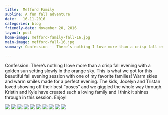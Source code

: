```yaml
---
title:  Mefford Family
subline: A fun fall adventure
date:   16-11-2016
categories: blog
friendly-date: November 20, 2016
layout: post
home-image: mefford-family-fall-16.jpg
main-image: mefford-fall-16.jpg
summary: Confession -  There’s nothing I love more than a crisp fall evening with a golden sun setting slowly in the orange sky. This is what we got for this beautiful fall evening session with one of my favorite families! Warm skies and warm smiles made for a perfect evening. The kids, Jocelyn and Tristan loved showing off their best “poses” and we giggled the whole way through. Kristin and Kyle have created such a loving family and I think it shines through in this session. Enjoy!

---
```

Confession: There’s nothing I love more than a crisp fall evening with a golden sun setting slowly in the orange sky. This is what we got for this beautiful fall evening session with one of my favorite families! Warm skies and warm smiles made for a perfect evening. The kids, Jocelyn and Tristan loved showing off their best “poses” and we giggled the whole way through. Kristin and Kyle have created such a loving family and I think it shines through in this session. Enjoy!

<div class="photo-block">
<img src="/assets/img/blog/mefford-16/1.jpg">
<img src="/assets/img/blog/mefford-16/2.jpg">
<img src="/assets/img/blog/mefford-16/3.jpg">
<img src="/assets/img/blog/mefford-16/4.jpg">
<img src="/assets/img/blog/mefford-16/5.jpg">
<img src="/assets/img/blog/mefford-16/6.jpg">
<img src="/assets/img/blog/mefford-16/7.jpg">
<img src="/assets/img/blog/mefford-16/8.jpg">
<img src="/assets/img/blog/mefford-16/9.jpg">
<img src="/assets/img/blog/mefford-16/10.jpg">
</div>
